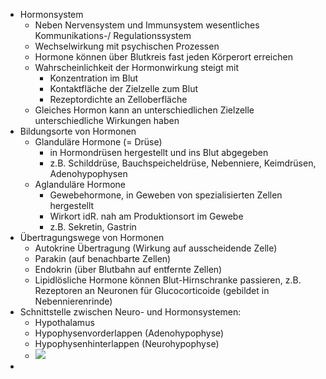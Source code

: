 - Hormonsystem
    - Neben Nervensystem und Immunsystem wesentliches Kommunikations-/ Regulationssystem
    - Wechselwirkung mit psychischen Prozessen
    - Hormone können über Blutkreis fast jeden Körperort erreichen
    - Wahrscheinlichkeit der Hormonwirkung steigt mit
        - Konzentration im Blut
        - Kontaktfläche der Zielzelle zum Blut
        - Rezeptordichte an Zelloberfläche
    - Gleiches Hormon kann an unterschiedlichen Zielzelle unterschiedliche Wirkungen haben
- Bildungsorte von Hormonen
    - Glanduläre Hormone (= Drüse)
        - in Hormondrüsen hergestellt und ins Blut abgegeben
        - z.B. Schilddrüse, Bauchspeicheldrüse, Nebenniere, Keimdrüsen, Adenohypophysen
    - Aglanduläre Hormone
        - Gewebehormone, in Geweben von spezialisierten Zellen hergestellt
        - Wirkort idR. nah am Produktionsort im Gewebe
        - z.B. Sekretin, Gastrin
- Übertragungswege von Hormonen
    - Autokrine Übertragung (Wirkung auf ausscheidende Zelle)
    - Parakin (auf benachbarte Zellen)
    - Endokrin (über Blutbahn auf entfernte Zellen)
    - Lipidlösliche Hormone können Blut-Hirnschranke passieren, z.B. Rezeptoren an Neuronen für Glucocorticoide (gebildet in Nebennierenrinde)
- Schnittstelle zwischen Neuro- und Hormonsystemen: 
    - Hypothalamus
    - Hypophysenvorderlappen (Adenohypophyse)
    - Hypophysenhinterlappen (Neurohypophyse)
    - ![](https://firebasestorage.googleapis.com/v0/b/firescript-577a2.appspot.com/o/imgs%2Fapp%2Fssoenksen%2FkhCIsI4HwM.png?alt=media&token=66940482-bd65-4151-b613-6a123cdf32ae)
- 
